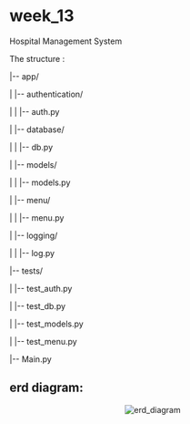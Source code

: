 # week_13
Hospital Management System



The structure :

|-- app/

|   |-- authentication/

|   |   |-- auth.py

|   |-- database/

|   |   |-- db.py

|   |-- models/

|   |   |-- models.py

|   |-- menu/

|   |   |-- menu.py

|   |-- logging/

|   |   |-- log.py

|-- tests/

|   |-- test_auth.py

|   |-- test_db.py

|   |-- test_models.py

|   |-- test_menu.py

|-- Main.py


## erd diagram:

<p align="center"><img src="https://s6.uupload.ir/files/mysql_demo_physical_data_model-2023-11-02_10-56_coji.png" alt="erd_diagram"> </p>
